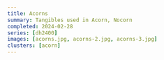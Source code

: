 ```yaml
---
title: Acorns
summary: Tangibles used in Acorn, Nocorn
completed: 2024-02-28
series: [dh2400]
images: [acorns.jpg, acorns-2.jpg, acorns-3.jpg]
clusters: [acorn]
---
```

